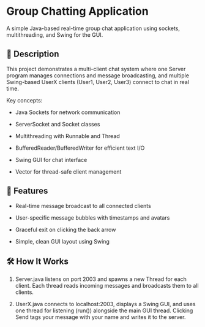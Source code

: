<h1>Group Chatting Application</h1>  

A simple Java-based real-time group chat application using sockets, multithreading, and Swing for the GUI.  

<h2>📝 Description</h2>  

This project demonstrates a multi-client chat system where one Server program manages connections and message broadcasting, and multiple Swing-based UserX clients (User1, User2, User3) connect to chat in real time.  

Key concepts:  

- Java Sockets for network communication  

- ServerSocket and Socket classes  

- Multithreading with Runnable and Thread  

- BufferedReader/BufferedWriter for efficient text I/O  

- Swing GUI for chat interface  

- Vector for thread-safe client management  

<h2>🚀 Features</h2>  

- Real-time message broadcast to all connected clients  

- User-specific message bubbles with timestamps and avatars  

- Graceful exit on clicking the back arrow  

- Simple, clean GUI layout using Swing


<h2>🛠️ How It Works</h2>  

1. Server.java listens on port 2003 and spawns a new Thread for each client. Each thread reads incoming messages and broadcasts them to all clients.  

2. UserX.java connects to localhost:2003, displays a Swing GUI, and uses one thread for listening (run()) alongside the main GUI thread. Clicking Send tags your message with your name and writes it to the server.  
